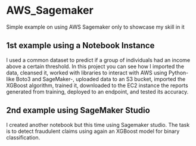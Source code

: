 # AWS_Sagemaker
Simple example on using AWS Sagemaker only to showcase my skill in it


## 1st example using a Notebook Instance
I used a common dataset to predict if a group of individuals had an income above a certain threshold.
In this project you can see how I imported the data, cleansed it, worked with libraries to interact with AWS using Python-like Boto3 and SageMaker-, uploaded data to an S3 bucket, imported the XGBoost algorithm, trained it, downloaded to the EC2 instance the reports generated from training, deployed to an endpoint, and tested its accuracy.

## 2nd example using SageMaker Studio
I created another notebook but this time using Sagemaker studio. The task is to detect fraudulent claims using again an XGBoost model for binary classification.  

